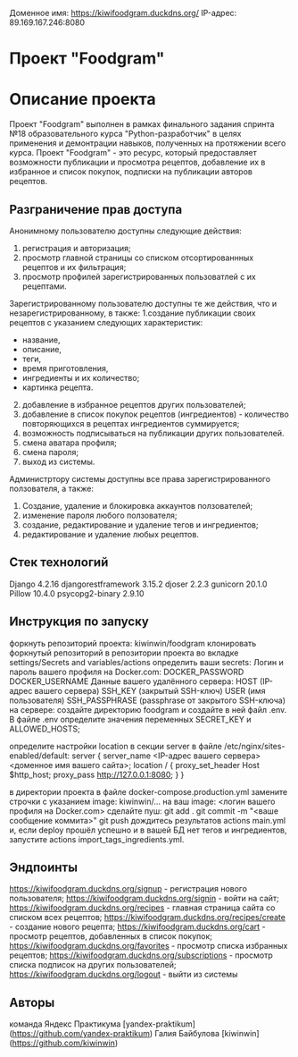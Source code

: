 Доменное имя: https://kiwifoodgram.duckdns.org/
IP-адрес: 89.169.167.246:8080

# Проект "Foodgram"
# Описание проекта

Проект "Foodgram" выполнен в рамках финального задания спринта №18 образовательного курса "Python-разработчик" в целях применения и демонтрации навыков, полученных на протяжении всего курса.
Проект "Foodgram" - это ресурс, который предоставляет возможности публикации и просмотра рецептов, добавление их в избранное и список покупок, подписки на публикации авторов рецептов.

## Разграничение прав доступа

Анонимному пользователю доступны следующие действия:
1. регистрация и авторизация;
2. просмотр главной страницы со списком отсортированнных рецептов и их фильтрация;
3. просмотр профилей зарегистрированных пользоватлей с их рецептами.

Зарегистрированному пользователю доступны те же действия, что и незарегистрированному, в также:
1.создание публикации своих рецептов с указанием следующих характеристик:
- название,
- описание,
- теги, 
- время приготовления,
- ингредиенты и их количество;
- картинка рецепта.
2. добавление в избранное рецептов других пользователей;
3. добавление в список покупок рецептов (ингредиентов) - количество повторяющихся в рецептах ингредиентов суммируется;
4. возможность подписываться на публикации других пользователей.
5. смена аватара профиля;
6. смена пароля; 
7. выход из системы.

Администртору системы доступны все права зарегистрированного ползователя, а также:
1. Создание, удаление и блокировка аккаунтов ползователей;
2. изменение пароля любого ползователя;
3. создание, редактирование и удаление тегов и ингредиентов;
4. редактирование и удаление любых рецептов.

## Стек технологий

Django 4.2.16
djangorestframework 3.15.2
djoser 2.2.3
gunicorn 20.1.0
Pillow 10.4.0
psycopg2-binary 2.9.10


## Инструкция по запуску
форкнуть репозиторий проекта: kiwinwin/foodgram
клонировать форкнутый репозиторий
в репозитории проекта во вкладке settings/Secrets and variables/actions определить ваши secrets: Логин и пароль вашего профиля на Docker.com:
DOCKER_PASSWORD
DOCKER_USERNAME Данные вашего удалённого сервера:
HOST (IP-адрес вашего сервера)
SSH_KEY (закрытый SSH-ключ)
USER (имя пользователя)
SSH_PASSPHRASE (passphrase от закрытого SSH-ключа) 
на сервере:
создайте директорию foodgram и создайте в ней файл .env. В файле .env определите значения переменных SECRET_KEY и ALLOWED_HOSTS;

определите настройки location в секции server в файле /etc/nginx/sites-enabled/default: server { server_name <IP-адрес вашего сервера> <доменное имя вашего сайта>; location / { proxy_set_header Host $http_host; proxy_pass http://127.0.0.1:8080; } }

в директории проекта в файле docker-compose.production.yml замените строчки с указанием image: kiwinwin/... на ваш image: <логин вашего профиля на Docker.com>
сделайте пуш: git add . git commit -m "<ваше сообщение коммита>" git push
дождитесь результатов actions main.yml и, если deploy прошёл успешно и в вашей БД нет тегов и ингредиентов, запустите actions import_tags_ingredients.yml.

## Эндпоинты

https://kiwifoodgram.duckdns.org/signup - регистрация нового пользователя;
https://kiwifoodgram.duckdns.org/signin - войти на сайт;
https://kiwifoodgram.duckdns.org/recipes - главная страница сайта со списком всех рецептов;
https://kiwifoodgram.duckdns.org/recipes/create - создание нового рецепта;
https://kiwifoodgram.duckdns.org/cart - просмотр рецептов, добавленных в список покупок;
https://kiwifoodgram.duckdns.org/favorites - просмотр списка избранных рецептов;
https://kiwifoodgram.duckdns.org/subscriptions - просмотр списка подписок на других пользователей;
https://kiwifoodgram.duckdns.org/logout - выйти из системы


## Авторы

команда Яндекс Практикума [yandex-praktikum] (https://github.com/yandex-praktikum)
Галия Байбулова [kiwinwin] (https://github.com/kiwinwin)


